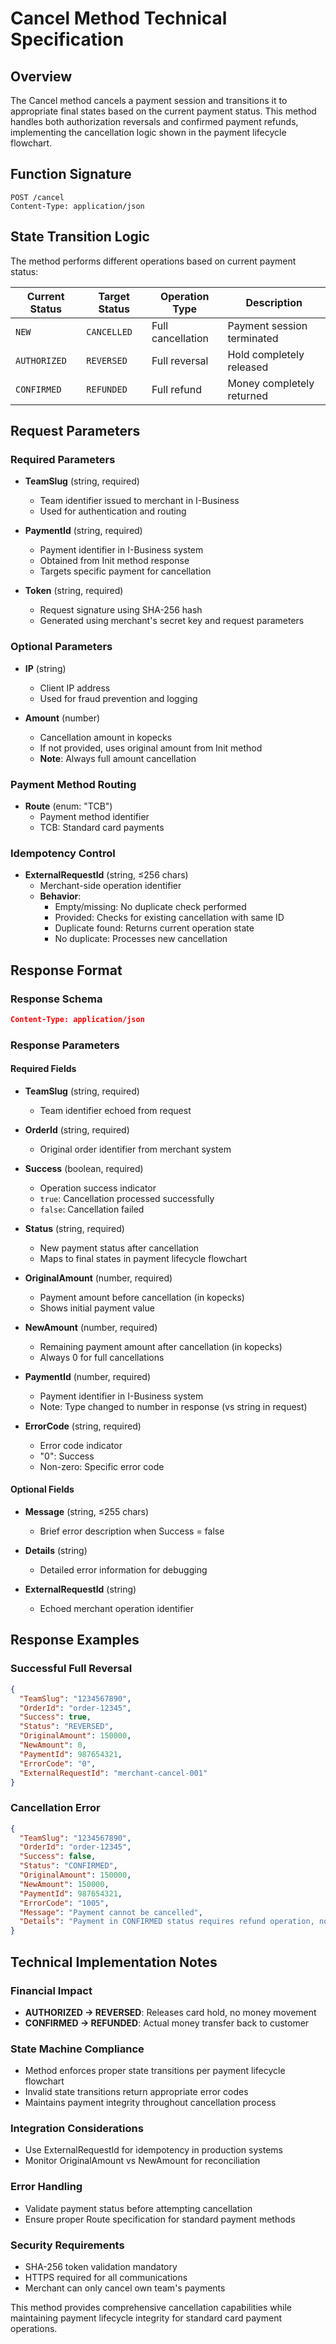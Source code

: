 # Cancel Method Technical Specification

## Overview
The Cancel method cancels a payment session and transitions it to appropriate final states based on the current payment status. This method handles both authorization reversals and confirmed payment refunds, implementing the cancellation logic shown in the payment lifecycle flowchart.

## Function Signature
```
POST /cancel
Content-Type: application/json
```

## State Transition Logic
The method performs different operations based on current payment status:

| Current Status | Target Status | Operation Type | Description |
|---------------|---------------|----------------|-------------|
| `NEW` | `CANCELLED` | Full cancellation | Payment session terminated |
| `AUTHORIZED` | `REVERSED` | Full reversal | Hold completely released |
| `CONFIRMED` | `REFUNDED` | Full refund | Money completely returned |


## Request Parameters

### Required Parameters
- **TeamSlug** (string, required)
  - Team identifier issued to merchant in I-Business
  - Used for authentication and routing

- **PaymentId** (string, required)
  - Payment identifier in I-Business system
  - Obtained from Init method response
  - Targets specific payment for cancellation

- **Token** (string, required)
  - Request signature using SHA-256 hash
  - Generated using merchant's secret key and request parameters

### Optional Parameters
- **IP** (string)
  - Client IP address
  - Used for fraud prevention and logging

- **Amount** (number)
  - Cancellation amount in kopecks
  - If not provided, uses original amount from Init method
  - **Note**: Always full amount cancellation




### Payment Method Routing
- **Route** (enum: "TCB")
  - Payment method identifier
  - TCB: Standard card payments

### Idempotency Control
- **ExternalRequestId** (string, ≤256 chars)
  - Merchant-side operation identifier
  - **Behavior**:
    - Empty/missing: No duplicate check performed
    - Provided: Checks for existing cancellation with same ID
    - Duplicate found: Returns current operation state
    - No duplicate: Processes new cancellation

## Response Format

### Response Schema
```json
Content-Type: application/json
```

### Response Parameters

#### Required Fields
- **TeamSlug** (string, required)
  - Team identifier echoed from request

- **OrderId** (string, required)
  - Original order identifier from merchant system

- **Success** (boolean, required)
  - Operation success indicator
  - `true`: Cancellation processed successfully
  - `false`: Cancellation failed

- **Status** (string, required)
  - New payment status after cancellation
  - Maps to final states in payment lifecycle flowchart

- **OriginalAmount** (number, required)
  - Payment amount before cancellation (in kopecks)
  - Shows initial payment value

- **NewAmount** (number, required)
  - Remaining payment amount after cancellation (in kopecks)
  - Always 0 for full cancellations

- **PaymentId** (number, required)
  - Payment identifier in I-Business system
  - Note: Type changed to number in response (vs string in request)

- **ErrorCode** (string, required)
  - Error code indicator
  - "0": Success
  - Non-zero: Specific error code

#### Optional Fields
- **Message** (string, ≤255 chars)
  - Brief error description when Success = false

- **Details** (string)
  - Detailed error information for debugging

- **ExternalRequestId** (string)
  - Echoed merchant operation identifier

## Response Examples

### Successful Full Reversal
```json
{
  "TeamSlug": "1234567890",
  "OrderId": "order-12345",
  "Success": true,
  "Status": "REVERSED",
  "OriginalAmount": 150000,
  "NewAmount": 0,
  "PaymentId": 987654321,
  "ErrorCode": "0",
  "ExternalRequestId": "merchant-cancel-001"
}
```


### Cancellation Error
```json
{
  "TeamSlug": "1234567890",
  "OrderId": "order-12345",
  "Success": false,
  "Status": "CONFIRMED",
  "OriginalAmount": 150000,
  "NewAmount": 150000,
  "PaymentId": 987654321,
  "ErrorCode": "1005",
  "Message": "Payment cannot be cancelled",
  "Details": "Payment in CONFIRMED status requires refund operation, not cancellation"
}
```

## Technical Implementation Notes

### Financial Impact
- **AUTHORIZED → REVERSED**: Releases card hold, no money movement
- **CONFIRMED → REFUNDED**: Actual money transfer back to customer

### State Machine Compliance
- Method enforces proper state transitions per payment lifecycle flowchart
- Invalid state transitions return appropriate error codes
- Maintains payment integrity throughout cancellation process

### Integration Considerations
- Use ExternalRequestId for idempotency in production systems
- Monitor OriginalAmount vs NewAmount for reconciliation

### Error Handling
- Validate payment status before attempting cancellation
- Ensure proper Route specification for standard payment methods

### Security Requirements
- SHA-256 token validation mandatory
- HTTPS required for all communications
- Merchant can only cancel own team's payments

This method provides comprehensive cancellation capabilities while maintaining payment lifecycle integrity for standard card payment operations.